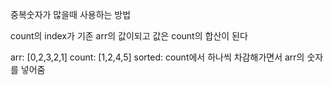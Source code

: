 중복숫자가 많을때 사용하는 방법

count의 index가 기존 arr의 값이되고 값은 count의 합산이 된다

arr: [0,2,3,2,1]
count: [1,2,4,5]
sorted: count에서 하나씩 차감해가면서 arr의 숫자를 넣어줌